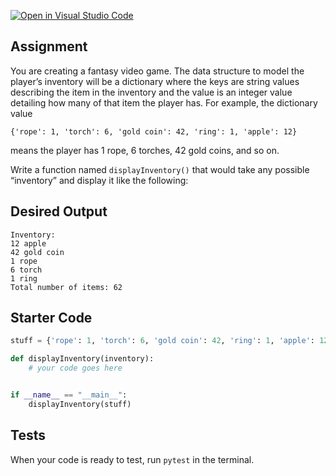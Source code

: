 [![Open in Visual Studio Code](https://classroom.github.com/assets/open-in-vscode-c66648af7eb3fe8bc4f294546bfd86ef473780cde1dea487d3c4ff354943c9ae.svg)](https://classroom.github.com/online_ide?assignment_repo_id=10709140&assignment_repo_type=AssignmentRepo)

## Assignment
You are creating a fantasy video game. The data structure to model the player’s inventory will be a dictionary where the keys are string values describing the item in the inventory and the value is an integer value detailing how many of that item the player has. For example, the dictionary value 

`{'rope': 1, 'torch': 6, 'gold coin': 42, 'ring': 1, 'apple': 12}` 

means the player has 1 rope, 6 torches, 42 gold coins, and so on.

Write a function named `displayInventory()` that would take any possible “inventory” and display it like the following:

## Desired Output
```
Inventory:
12 apple
42 gold coin
1 rope
6 torch
1 ring
Total number of items: 62
```

## Starter Code
```python
stuff = {'rope': 1, 'torch': 6, 'gold coin': 42, 'ring': 1, 'apple': 12}

def displayInventory(inventory):
    # your code goes here


if __name__ == "__main__":
    displayInventory(stuff)
```

## Tests
When your code is ready to test, run `pytest` in the terminal.

